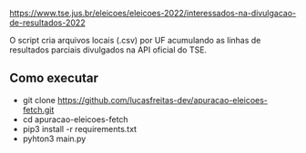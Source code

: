 https://www.tse.jus.br/eleicoes/eleicoes-2022/interessados-na-divulgacao-de-resultados-2022

O script cria arquivos locais (.csv) por UF acumulando as linhas de resultados parciais divulgados na API oficial do TSE.

## Como executar

- git clone https://github.com/lucasfreitas-dev/apuracao-eleicoes-fetch.git
- cd apuracao-eleicoes-fetch
- pip3 install -r requirements.txt
- pyhton3 main.py